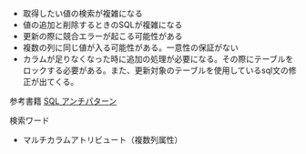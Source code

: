 - 取得したい値の検索が複雑になる
- 値の追加と削除するときのSQLが複雑になる
- 更新の際に競合エラーが起こる可能性がある
- 複数の列に同じ値が入る可能性がある。一意性の保証がない
- カラムが足りなくなった時に追加の処理が必要になる。その際にテーブルをロックする必要がある。また、更新対象のテーブルを使用しているsql文の修正が出てくる。


参考書籍
 [SQL アンチパターン](https://www.oreilly.co.jp/books/9784873115894/)


検索ワード
- マルチカラムアトリビュート（複数列属性）